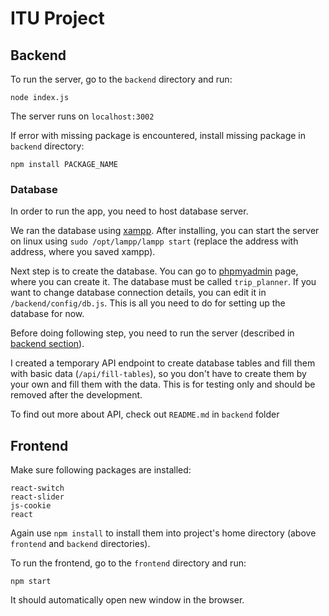 # ITU Project

## Backend

To run the server, go to the `backend` directory and run:
```
node index.js
```
The server runs on `localhost:3002`

If error with missing package is encountered, install missing package in `backend` directory:
```
npm install PACKAGE_NAME
```

### Database

In order to run the app, you need to host database server.

We ran the database using [xampp](https://www.apachefriends.org/download.html).
After installing, you can start the server on linux using
`sudo /opt/lampp/lampp start` (replace the address with address, where you
saved xampp).

Next step is to create the database. You can go to
[phpmyadmin](localhost/phpmyadmin) page, where you can create it. The database
must be called `trip_planner`. If you want to change database connection
details, you can edit it in `/backend/config/db.js`. This is all you need to do
for setting up the database for now.

Before doing following step, you need to run the server (described in
[backend section](#backend)).

I created a temporary API endpoint to create database tables and fill them with
basic data (`/api/fill-tables`), so you don't have to create them by your own
and fill them with the data. This is for testing only and should be removed
after the development.

To find out more about API, check out `README.md` in `backend` folder

## Frontend

Make sure following packages are installed:
```
react-switch
react-slider
js-cookie
react
```

Again use `npm install` to install them into project's home directory (above `frontend` and `backend` directories).

To run the frontend, go to the `frontend` directory and run:
```
npm start
```
It should automatically open new window in the browser.
